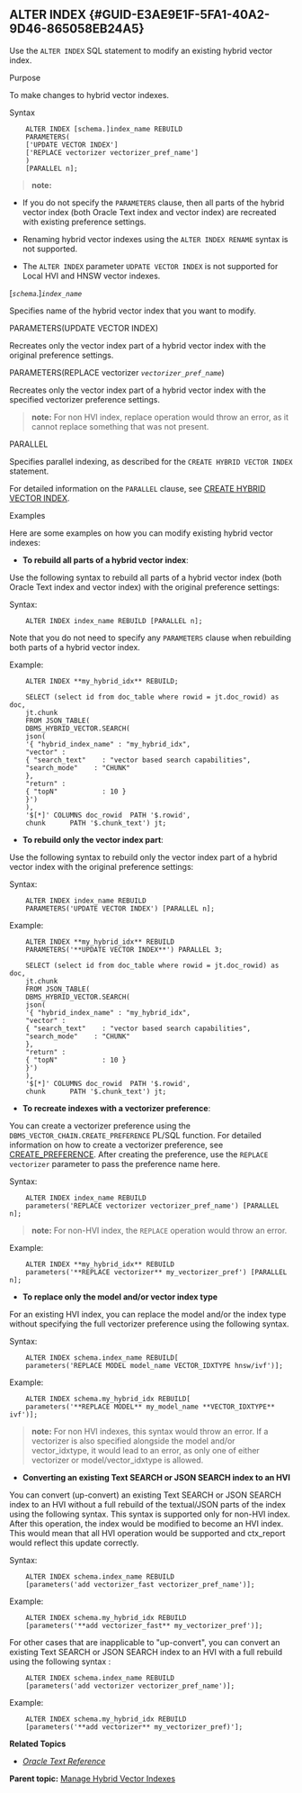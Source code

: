 ## ALTER INDEX {#GUID-E3AE9E1F-5FA1-40A2-9D46-865058EB24A5}

Use the `ALTER INDEX` SQL statement to modify an existing hybrid vector index. 

Purpose

To make changes to hybrid vector indexes.

Syntax
```
    ALTER INDEX [schema.]index_name REBUILD
    PARAMETERS(
    ['UPDATE VECTOR INDEX']
    ['REPLACE vectorizer vectorizer_pref_name']
    )
    [PARALLEL n];
```
    

> **note:** 

  * If you do not specify the `PARAMETERS` clause, then all parts of the hybrid vector index (both Oracle Text index and vector index) are recreated with existing preference settings. 

  * Renaming hybrid vector indexes using the `ALTER INDEX RENAME` syntax is not supported. 

  * The `ALTER INDEX` parameter `UDPATE VECTOR INDEX` is not supported for Local HVI and HNSW vector indexes. 




[*`schema`*.]*`index_name`*
    

Specifies name of the hybrid vector index that you want to modify.

PARAMETERS(UPDATE VECTOR INDEX) 
    

Recreates only the vector index part of a hybrid vector index with the original preference settings.

PARAMETERS(REPLACE vectorizer *`vectorizer_pref_name`*) 
    

Recreates only the vector index part of a hybrid vector index with the specified vectorizer preference settings. 

> **note:** For non HVI index, replace operation would throw an error, as it cannot replace something that was not present. 

PARALLEL 
    

Specifies parallel indexing, as described for the `CREATE HYBRID VECTOR INDEX` statement. 

For detailed information on the `PARALLEL` clause, see [CREATE HYBRID VECTOR INDEX](https://docs.oracle.com/pls/topic/lookup?ctx=en/database/oracle/oracle-database/23/vecse&id=CCREF-GUID-22B07106-419E-4C55-B4E1-3FD691E033BC). 

Examples

Here are some examples on how you can modify existing hybrid vector indexes: 

  * **To rebuild all parts of a hybrid vector index**: 

Use the following syntax to rebuild all parts of a hybrid vector index (both Oracle Text index and vector index) with the original preference settings:

Syntax:
```
    ALTER INDEX index_name REBUILD [PARALLEL n];
```
    

Note that you do not need to specify any `PARAMETERS` clause when rebuilding both parts of a hybrid vector index. 

Example:
```
    ALTER INDEX **my_hybrid_idx** REBUILD;
    
    SELECT (select id from doc_table where rowid = jt.doc_rowid) as doc,
    jt.chunk
    FROM JSON_TABLE(
    DBMS_HYBRID_VECTOR.SEARCH(
    json(
    '{ "hybrid_index_name" : "my_hybrid_idx",
    "vector" :
    { "search_text"    : "vector based search capabilities",
    "search_mode"    : "CHUNK"
    },
    "return" :
    { "topN"           : 10 }
    }')
    ),
    '$[*]' COLUMNS doc_rowid  PATH '$.rowid',
    chunk      PATH '$.chunk_text') jt;
```
    

  * **To rebuild only the vector index part**: 

Use the following syntax to rebuild only the vector index part of a hybrid vector index with the original preference settings:

Syntax:
```
    ALTER INDEX index_name REBUILD
    PARAMETERS('UPDATE VECTOR INDEX') [PARALLEL n];
```
    

Example:
```
    ALTER INDEX **my_hybrid_idx** REBUILD
    PARAMETERS('**UPDATE VECTOR INDEX**') PARALLEL 3;
    
    SELECT (select id from doc_table where rowid = jt.doc_rowid) as doc,
    jt.chunk
    FROM JSON_TABLE(
    DBMS_HYBRID_VECTOR.SEARCH(
    json(
    '{ "hybrid_index_name" : "my_hybrid_idx",
    "vector" :
    { "search_text"    : "vector based search capabilities",
    "search_mode"    : "CHUNK"
    },
    "return" :
    { "topN"           : 10 }
    }')
    ),
    '$[*]' COLUMNS doc_rowid  PATH '$.rowid',
    chunk      PATH '$.chunk_text') jt;
```
    

  * **To recreate indexes with a vectorizer preference**: 

You can create a vectorizer preference using the `DBMS_VECTOR_CHAIN.CREATE_PREFERENCE` PL/SQL function. For detailed information on how to create a vectorizer preference, see [CREATE_PREFERENCE](create_preference.md#GUID-B83978CD-EAF8-4794-9652-F335C54C3385). After creating the preference, use the `REPLACE vectorizer` parameter to pass the preference name here. 

Syntax:
```
    ALTER INDEX index_name REBUILD
    parameters('REPLACE vectorizer vectorizer_pref_name') [PARALLEL n];
```
    

> **note:** For non-HVI index, the `REPLACE` operation would throw an error. 

Example:
```
    ALTER INDEX **my_hybrid_idx** REBUILD
    parameters('**REPLACE vectorizer** my_vectorizer_pref') [PARALLEL n];
```
    

  * **To replace only the model and/or vector index type**

For an existing HVI index, you can replace the model and/or the index type without specifying the full vectorizer preference using the following syntax.

Syntax:
```
    ALTER INDEX schema.index_name REBUILD[
    parameters('REPLACE MODEL model_name VECTOR_IDXTYPE hnsw/ivf')];
```
    

Example:
```
    ALTER INDEX schema.my_hybrid_idx REBUILD[
    parameters('**REPLACE MODEL** my_model_name **VECTOR_IDXTYPE** ivf')];
```
    

> **note:** For non HVI indexes, this syntax would throw an error. If a vectorizer is also specified alongside the model and/or vector_idxtype, it would lead to an error, as only one of either vectorizer or model/vector_idxtype is allowed. 

  * **Converting an existing Text SEARCH or JSON SEARCH index to an HVI**

You can convert (up-convert) an existing Text SEARCH or JSON SEARCH index to an HVI without a full rebuild of the textual/JSON parts of the index using the following syntax. This syntax is supported only for non-HVI index. After this operation, the index would be modified to become an HVI index. This would mean that all HVI operation would be supported and ctx_report would reflect this update correctly.

Syntax:
```
    ALTER INDEX schema.index_name REBUILD
    [parameters('add vectorizer_fast vectorizer_pref_name')];
```
    

Example:
```
    ALTER INDEX schema.my_hybrid_idx REBUILD
    [parameters('**add vectorizer_fast** my_vectorizer_pref')];
```
    

For other cases that are inapplicable to "up-convert", you can convert an existing Text SEARCH or JSON SEARCH index to an HVI with a full rebuild using the following syntax :
```
    ALTER INDEX schema.index_name REBUILD
    [parameters('add vectorizer vectorizer_pref_name')];
```
    

Example: 
```
    ALTER INDEX schema.my_hybrid_idx REBUILD
    [parameters('**add vectorizer** my_vectorizer_pref)'];
```
    




**Related Topics**

  * [*Oracle Text Reference*](https://docs.oracle.com/pls/topic/lookup?ctx=en/database/oracle/oracle-database/23/vecse&id=CCREF-GUID-47E60252-C731-46A8-B587-AE30C1634F48)



**Parent topic:** [Manage Hybrid Vector Indexes](manage-hybrid-vector-indexes.md)
